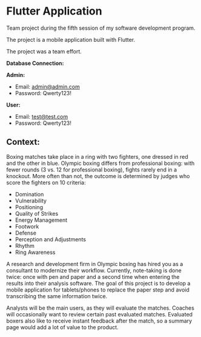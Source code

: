 # Flutter Application

Team project during the fifth session of my software development program.

The project is a mobile application built with Flutter.

The project was a team effort.

**Database Connection:**

**Admin:**
- Email: admin@admin.com
- Password: Qwerty123!

**User:**
- Email: test@test.com
- Password: Qwerty123!

## Context:

Boxing matches take place in a ring with two fighters, one dressed in red and the other in blue. Olympic boxing differs from professional boxing: with fewer rounds (3 vs. 12 for professional boxing), fights rarely end in a knockout. More often than not, the outcome is determined by judges who score the fighters on 10 criteria:
- Domination
- Vulnerability
- Positioning
- Quality of Strikes
- Energy Management
- Footwork
- Defense
- Perception and Adjustments
- Rhythm
- Ring Awareness

A research and development firm in Olympic boxing has hired you as a consultant to modernize their workflow. Currently, note-taking is done twice: once with pen and paper and a second time when entering the results into their analysis software. The goal of this project is to develop a mobile application for tablets/phones to replace the paper step and avoid transcribing the same information twice.

Analysts will be the main users, as they will evaluate the matches. Coaches will occasionally want to review certain past evaluated matches. Evaluated boxers also like to receive instant feedback after the match, so a summary page would add a lot of value to the product.
